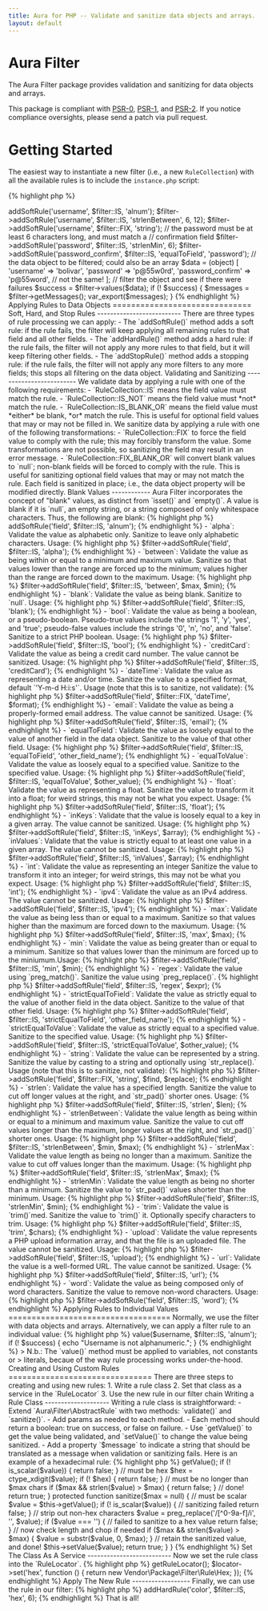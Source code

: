 ```yaml
---
title: Aura for PHP -- Validate and sanitize data objects and arrays.
layout: default
---
```


Aura Filter
===========

The Aura Filter package provides validation and sanitizing for data objects
and arrays.

This package is compliant with [PSR-0][], [PSR-1][], and [PSR-2][]. If you
notice compliance oversights, please send a patch via pull request.

[PSR-0]: https://github.com/php-fig/fig-standards/blob/master/accepted/PSR-0.md
[PSR-1]: https://github.com/php-fig/fig-standards/blob/master/accepted/PSR-1-basic-coding-standard.md
[PSR-2]: https://github.com/php-fig/fig-standards/blob/master/accepted/PSR-2-coding-style-guide.md



Getting Started
===============

The easiest way to instantiate a new filter (i.e., a new `RuleCollection`)
with all the available rules is to include the `instance.php` script:

{% highlight php %}
<?php
$filter = require "/path/to/Aura.Filter/scripts/instance.php";
{% endhighlight %}

Alternatively, we can add the `Aura.Filter` package to an autoloader, and
instantiate manually:

{% highlight php %}
<?php
use Aura\Filter\RuleCollection as Filter;
use Aura\Filter\RuleLocator;

$filter = new Filter(new RuleLocator);
{% endhighlight %}

(Note that if we instantiate manually, we will need to configure the
`RuleLocator` manually to add rule services. See the "Advanced Usage" section
near the end of this page for more information.)

Add rules for each field to the filter, then apply those rules to a data
object.

{% highlight php %}
<?php
// get a new filter
$filter = require "/path/to/Aura.Filter/scripts/instance.php";

// the username must be alphanumeric, between 6 and 12 characters long,
// and cast to a string
$filter->addSoftRule('username', $filter::IS, 'alnum');
$filter->addSoftRule('username', $filter::IS, 'strlenBetween', 6, 12);
$filter->addSoftRule('username', $filter::FIX, 'string');

// the password must be at least 6 characters long, and must match a
// confirmation field
$filter->addSoftRule('password', $filter::IS, 'strlenMin', 6);
$filter->addSoftRule('password_confirm', $filter::IS, 'equalToField', 'password');

// the data object to be filtered; could also be an array
$data = (object) [
    'username' => 'bolivar',
    'password' => 'p@55w0rd',
    'password_confirm' => 'p@55word', // not the same!
];

// filter the object and see if there were failures
$success = $filter->values($data);
if (! $success) {
    $messages = $filter->getMessages();
    var_export($messages);
}
{% endhighlight %}


Applying Rules to Data Objects
==============================

Soft, Hard, and Stop Rules
--------------------------

There are three types of rule processing we can apply:

- The `addSoftRule()` method adds a soft rule: if the rule fails, the filter
  will keep applying all remaining rules to that field and all other fields.

- The `addHardRule()` method adds a hard rule: if the rule fails, the filter
  will not apply any more rules to that field, but it will keep filtering
  other fields.

- The `addStopRule()` method adds a stopping rule: if the rule fails, the
  filter will not apply any more filters to any more fields; this stops all
  filtering on the data object.


Validating and Sanitizing
-------------------------

We validate data by applying a rule with one of the following requirements:

- `RuleCollection::IS` means the field value must match the rule.

- `RuleCollection::IS_NOT` means the field value must *not* match the
  rule.

- `RuleCollection::IS_BLANK_OR` means the field value must *either* be
  blank, *or* match the rule. This is useful for optional field values that
  may or may not be filled in.

We sanitize data by applying a rule with one of the following transformations:

- `RuleCollection::FIX` to force the field value to comply with the
  rule; this may forcibly transform the value. Some transformations are not
  possible, so sanitizing the field may result in an error message.

- `RuleCollection::FIX_BLANK_OR` will convert blank values to `null`;
  non-blank fields will be forced to comply with the rule. This is useful for
  sanitizing optional field values that may or may not match the rule.

Each field is sanitized in place; i.e., the data object property will be
modified directly.


Blank Values
------------

Aura Filter incorporates the concept of "blank" values, as distinct from
`isset()` and `empty()`. A value is blank if it is `null`, an empty string, or
a string composed of only whitespace characters. Thus, the following are
blank:

{% highlight php %}
<?php
$blank = [
    null,           // a null value
    '',             // an empty string
    " \r \n \t ",   // a whitespace-only string
];
{% endhighlight %}

Integers, floats, booleans, and other non-strings are never counted as blank,
even if they evaluate to zero:

{% highlight php %}
<?php
$not_blank = [
    0,              // integer
    0.00,           // float
    false,          // boolean false
    [],             // empty array
    (object) [],    // an object
];
{% endhighlight %}

Available Rules
---------------

- `alnum`: Validate the value as alphanumeric only. Sanitize to leave only
  alphanumeric characters. Usage:
        
        {% highlight php %}
        $filter->addSoftRule('field', $filter::IS, 'alnum');
        {% endhighlight %}

- `alpha`: Validate the value as alphabetic only. Sanitize to leave only
  alphabetic characters. Usage:
        
        {% highlight php %}
        $filter->addSoftRule('field', $filter::IS, 'alpha');
        {% endhighlight %}

- `between`: Validate the value as being within or equal to a minimum and
  maximum value. Sanitize so that values lower than the range are forced up
  to the minimum; values higher than the range are forced down to the maximum.
  Usage:
        
        {% highlight php %}
        $filter->addSoftRule('field', $filter::IS, 'between', $max, $min);
        {% endhighlight %}

- `blank`: Validate the value as being blank. Sanitize to `null`. Usage:
        
        {% highlight php %}
        $filter->addSoftRule('field', $filter::IS, 'blank');
        {% endhighlight %}

- `bool`: Validate the value as being a boolean, or a pseudo-boolean.
  Pseudo-true values include the strings '1', 'y', 'yes', and 'true';
  pseudo-false values include the strings '0', 'n', 'no', and 'false'.
  Sanitize to a strict PHP boolean. Usage:
        
        {% highlight php %}
        $filter->addSoftRule('field', $filter::IS, 'bool');
        {% endhighlight %}

- `creditCard`: Validate the value as being a credit card number. The value
  cannot be sanitized. Usage:
        
        {% highlight php %}
        $filter->addSoftRule('field', $filter::IS, 'creditCard');
        {% endhighlight %}

- `dateTime`: Validate the value as representing a date and/or time. Sanitize
  the value to a specified format, default `'Y-m-d H:i:s'`. Usage (note that
  this is to sanitize, not validate):
        
        {% highlight php %}
        $filter->addSoftRule('field', $filter::FIX, 'dateTime', $format);
        {% endhighlight %}

- `email`: Validate the value as being a properly-formed email address. The
  value cannot be sanitized. Usage:
        
        {% highlight php %}
        $filter->addSoftRule('field', $filter::IS, 'email');
        {% endhighlight %}

- `equalToField`: Validate the value as loosely equal to the value of another
  field in the data object. Sanitize to the value of that other field.
  Usage:
        
        {% highlight php %}
        $filter->addSoftRule('field', $filter::IS, 'equalToField', 'other_field_name');
        {% endhighlight %}

- `equalToValue`: Validate the value as loosely equal to a specified value.
  Sanitize to the specified value. Usage:
        
        {% highlight php %}
        $filter->addSoftRule('field', $filter::IS, 'equalToValue', $other_value);
        {% endhighlight %}

- `float`: Validate the value as representing a float. Sanitize the value to
  transform it into a float; for weird strings, this may not be what you
  expect. Usage:
        
        {% highlight php %}
        $filter->addSoftRule('field', $filter::IS, 'float');
        {% endhighlight %}

- `inKeys`: Validate that the value is loosely equal to a key in a given
  array. The value cannot be sanitized. Usage:
        
        {% highlight php %}
        $filter->addSoftRule('field', $filter::IS, 'inKeys', $array);
        {% endhighlight %}

- `inValues`: Validate that the value is strictly equal to at least one value
  in a given array. The value cannot be sanitized. Usage:
        
        {% highlight php %}
        $filter->addSoftRule('field', $filter::IS, 'inValues', $array);
        {% endhighlight %}

- `int`: Validate the value as representing an integer Sanitize the value to
  transform it into an integer; for weird strings, this may not be what you
  expect. Usage:
        
        {% highlight php %}
        $filter->addSoftRule('field', $filter::IS, 'int');
        {% endhighlight %}

- `ipv4`: Validate the value as an IPv4 address. The value cannot be
  sanitized. Usage:
        
        {% highlight php %}
        $filter->addSoftRule('field', $filter::IS, 'ipv4');
        {% endhighlight %}

- `max`: Validate the value as being less than or equal to a maximum. Sanitize
  so that values higher than the maximum are forced down to the maxiumum.
  Usage:
        
        {% highlight php %}
        $filter->addSoftRule('field', $filter::IS, 'max', $max);
        {% endhighlight %}

- `min`: Validate the value as being greater than or equal to a minimum.
  Sanitize so that values lower than the minimum are forced up to the
  miniumum.Usage:
        
        {% highlight php %}
        $filter->addSoftRule('field', $filter::IS, 'min', $min);
        {% endhighlight %}

- `regex`: Validate the value using `preg_match()`. Sanitize the value using
  `preg_replace()`.
        
        {% highlight php %}
        $filter->addSoftRule('field', $filter::IS, 'regex', $expr);
        {% endhighlight %}

- `strictEqualToField`: Validate the value as strictly equal to the value of
  another field in the data object. Sanitize to the value of that other field.
  Usage:
        
        {% highlight php %}
        $filter->addSoftRule('field', $filter::IS, 'strictEqualToField', 'other_field_name');
        {% endhighlight %}

- `strictEqualToValue`: Validate the value as strictly equal to a specified
  value. Sanitize to the specified value. Usage:
        
        {% highlight php %}
        $filter->addSoftRule('field', $filter::IS, 'strictEqualToValue', $other_value);
        {% endhighlight %}

- `string`: Validate the value can be represented by a string. Sanitize the
  value by casting to a string and optionally using `str_replace().` Usage
  (note that this is to sanitize, not validate):
        
        {% highlight php %}
        $filter->addSoftRule('field', $filter::FIX, 'string', $find, $replace);
        {% endhighlight %}

- `strlen`: Validate the value has a specified length. Sanitize the value
  to cut off longer values at the right, and `str_pad()` shorter ones. Usage:
        
        {% highlight php %}
        $filter->addSoftRule('field', $filter::IS, 'strlen', $len);
        {% endhighlight %}

- `strlenBetween`: Validate the value length as being within or equal to a
  minimum and maximum value. Sanitize the value to cut off values longer than
  the maximum, longer values at the right, and `str_pad()` shorter ones.
  Usage:
        
        {% highlight php %}
        $filter->addSoftRule('field', $filter::IS, 'strlenBetween', $min, $max);
        {% endhighlight %}

- `strlenMax`: Validate the value length as being no longer than a maximum.
  Sanitize the value to cut off values longer than the maximum. Usage:
        
        {% highlight php %}
        $filter->addSoftRule('field', $filter::IS, 'strlenMax', $max);
        {% endhighlight %}

- `strlenMin`: Validate the value length as being no shorter than a minimum.
  Sanitize the value to `str_pad()` values shorter than the minimum. Usage:
        
        {% highlight php %}
        $filter->addSoftRule('field', $filter::IS, 'strlenMin', $min);
        {% endhighlight %}

- `trim`: Validate the value is `trim()`med. Sanitize the value to `trim()` it.
  Optionally specify characters to trim. Usage:
        
        {% highlight php %}
        $filter->addSoftRule('field', $filter::IS, 'trim', $chars);
        {% endhighlight %}

- `upload`: Validate the value represents a PHP upload information array, and
  that the file is an uploaded file. The value cannot be sanitized. Usage:
        
        {% highlight php %}
        $filter->addSoftRule('field', $filter::IS, 'upload');
        {% endhighlight %}

- `url`: Validate the value is a well-formed URL. The value cannot be
  sanitized. Usage:
        
        {% highlight php %}
        $filter->addSoftRule('field', $filter::IS, 'url');
        {% endhighlight %}

- `word`: Validate the value as being composed only of word characters.
 Sanitize the value to remove non-word characters. Usage:
        
        {% highlight php %}
        $filter->addSoftRule('field', $filter::IS, 'word');
        {% endhighlight %}



Applying Rules to Individual Values
===================================

Normally, we use the filter with data objects and arrays. Alternatively, we
can apply a filter rule to an individual value:

{% highlight php %}
<?php
// get a new filter
$filter = require "/path/to/Aura.Filter/scripts/instance.php";

// an individual value
$username = 'new_username';

// filter the individual value
$success = $filter->value($username, $filter::IS, 'alnum');
if (! $success) {
    echo "Username is not alphanumeric.";
}
{% endhighlight %}

> N.b.: The `value()` method must be applied to variables, not constants or
> literals, becaue of the way rule processing works under-the-hood.


Creating and Using Custom Rules
===============================

There are three steps to creating and using new rules:

1. Write a rule class

2. Set that class as a service in the `RuleLocator`

3. Use the new rule in our filter chain

Writing a Rule Class
--------------------

Writing a rule class is straightforward:

- Extend `Aura\Filter\AbstractRule` with two methods: `validate()` and
  `sanitize()`.

- Add params as needed to each method.

- Each method should return a boolean: true on success, or false on failure.

- Use `getValue()` to get the value being validated, and `setValue()` to change
  the value being sanitized.

- Add a property `$message` to indicate a string that should be translated
  as a message when validation or sanitizing fails.

Here is an example of a hexadecimal rule:

{% highlight php %}
<?php
namespace Vendor\Package\Filter\Rule;

use Aura\Filter\AbstractRule;

class Hex extends AbstractRule
{
    protected $message = 'FILTER_HEX';
    
    protected function validate($max = null)
    {
        // must be scalar
        $value = $this->getValue();
        if (! is_scalar($value)) {
            return false;
        }
    
        // must be hex
        $hex = ctype_xdigit($value);
        if (! $hex) {
            return false;
        }
    
        // must be no longer than $max chars
        if ($max && strlen($value) > $max) {
            return false;
        }
    
        // done!
        return true;
    }

    protected function sanitize($max = null)
    {
        // must be scalar
        $value = $this->getValue();
        if (! is_scalar($value)) {
            // sanitizing failed
            return false;
        }
    
        // strip out non-hex characters
        $value = preg_replace('/[^0-9a-f]/i', '', $value);
        if ($value === '') {
            // failed to sanitize to a hex value
            return false;
        }
    
        // now check length and chop if needed
        if ($max && strlen($value) > $max) {
            $value = substr($value, 0, $max);
        }
    
        // retain the sanitized value, and done!
        $this->setValue($value);
        return true;
    }
}
{% endhighlight %}

Set The Class As A Service
--------------------------

Now we set the rule class into the `RuleLocator`.

{% highlight php %}
<?php
$locator = $filter->getRuleLocator();
$locator->set('hex', function () {
    return new Vendor\Package\Filter\Rule\Hex;
});
{% endhighlight %}

Apply The New Rule
------------------

Finally, we can use the rule in our filter:

{% highlight php %}
<?php
// the 'color' field must be a hex value of no more than 6 digits
$filter->addHardRule('color', $filter::IS, 'hex', 6);
{% endhighlight %}

That is all!

